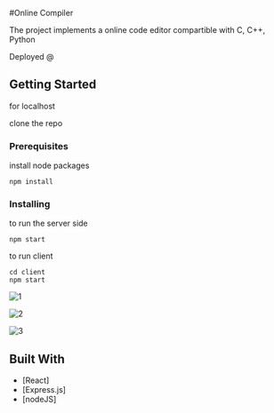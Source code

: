 #Online Compiler

The project implements a online code editor compartible with C, C++, Python

Deployed @

## Getting Started

for localhost

clone the repo

### Prerequisites

install node packages

```
npm install
```

### Installing

to run the server side

```
npm start
```

to run client

```
cd client
npm start
```
![1](https://user-images.githubusercontent.com/88588326/180659932-c037d270-029c-4347-938c-0344866d1b59.png)

![2](https://user-images.githubusercontent.com/88588326/180659941-c8c83f42-e3d6-4a6a-85c7-0783e6122407.png)

![3](https://user-images.githubusercontent.com/88588326/180659943-ad42cfdc-40f0-4419-9129-add0ad99ffa6.png)


## Built With

- [React]
- [Express.js]
- [nodeJS]
